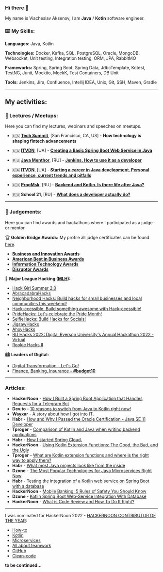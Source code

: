 

### Hi there 👋

My name is Viacheslav Aksenov, I am **Java** / **Kotin** software engineer. 
### ⌨️ My Skills:

**Languages:** Java, Kotlin

**Technologies:** Docker, Kafka, SQL, PostgreSQL, Oracle, MongoDB, Websocket, Unit testing, Integration testing, ORM, JPA, RabbitMQ

**Frameworks:** Spring, Spring Boot, Spring Data, JdbcTemplate, Kotest, TestNG, Junit, Mockito, MockK, Test Containers, DB Unit

**Tools:** Jenkins, Jira, Confluence, Intellij IDEA, Unix, Git, SSH, Maven, Gradle
___
## My activities:

### 🎤  Lectures / Meetups:

Here you can find my lectures, webinars and speeches on meetups.


- 🇺🇸 **[Tech Summit](https://techsummit.tech/)**, [San Francisco, CA, US]  - **How technology is shaping fintech advancements**

- 🇺🇦 **[ITVDN](https://itvdn.com/ua)**, [UA] - [**Creating a Basic Spring Boot Web Service in Java**](https://youtu.be/0QV9Wxz8_rM)

- 🇷🇺 **[Java Menthor](https://javalearn.online/)**, [RU]  - [**Jenkins. How to use it as a developer**](https://youtu.be/2OcLKESlB3A)

-   🇺🇦 **[ITVDN](https://itvdn.com/ua)**, [UA] - [**Starting a career in Java development. Personal experience, current trends and pitfalls**](https://youtu.be/tNLmXLYOh9o)

-   🇷🇺 **[ProgMsk](https://prog.msk.ru/)**, [RU] - [**Backend and Kotlin. Is there life after Java?**](https://prog.msk.ru/2022/07/07/is-there-life-after-java/)

 -  🇷🇺 **School 21**, [RU] - [**What does a developer actually do?**](https://youtu.be/sLKaD4_U_bg)

___

### 🥇  Judgements:

Here you can find awards and hackathons where I participated as a judge or mentor.


🏆 **Golden Bridge Awards:** 
My profile all judge certificates can be found [here](https://globeeawards.com/viacheslav-aksenov/). 

- [**Business and Innovation Awards**](https://globeeawards.com/golden-bridge-awards/)
- [**American Best in Business Awards**](https://globeeawards.com/american-business-awards/)
-  [**Information Technology Awards**](https://globeeawards.com/information-technology/)
-  [**Disruptor Awards**](https://globeeawards.com/disruptor/)


🦄  **Major League Hacking ([MLH](https://mlh.io/)):**
- [Hack Girl Summer 2.0](https://hackgirlsummertwo.devpost.com/)
- [AbracadabraHacks](https://abracadabrahacks.devpost.com/)
- [Neighborhood Hacks: Build hacks for small businesses and local communities this weekend!](https://neighborhoodhacks.devpost.com/)
- [Hack-ccessible: Build something awesome with Hack-ccessible!](https://hack-ccessible.devpost.com/)
- [PrideHacks: Let's celebrate the Pride Month!](https://pride-hacks.devpost.com/)
- [SelfieHacks: Build Hacks for Socials!](https://selfiehacks.devpost.com/)
- [JigsawHacks](https://jigsawhacks.devpost.com/)
-  [AhoyHacks](https://ahoyhacks.devpost.com/)
- [RU Hacks 2022: Digital Ryerson University's Annual Hackathon 2022 - Virtual](https://hackerverse.devpost.com/)
- [Rookie Hacks II](https://rookiehacksii.devpost.com/)

🏙 **Leaders of Digital:**

-    [Digital Transformation - Let's Go! ](https://leadersofdigital.ru/event/63009/case/818730)
- [Finance, Banking, Insurance - **#budget10**](https://leadersofdigital.ru/event/63007)
___

### Articles:

- **HackerNoon** - [How I Built a Spring Boot Application that Handles Requests for a Telegram Bot](https://hackernoon.com/how-i-built-a-spring-boot-application-that-handles-requests-for-a-telegram-bot)
- **Dev.to** - [10 reasons to switch from Java to Kotlin right now!](https://dev.to/vaksenov/10-reasons-to-switch-from-java-to-kotlin-right-now-3ihj)
- **Wayxar** - [A story about how I got into IT.](https://wall.wayxar.com/history/menya_to_i_delo_poseshchali_fantazii_o_rabote_v_google_krutym_dyadey_razrabotchikom)
- **Habr** - [How and Why I Passed the Oracle Certification - Java SE 11 Developer](https://habr.com/ru/post/576400/)
- **Tproger** - [Comparison of Kotlin and Java when writing backend applications](https://tproger.ru/articles/sravnenie-kotlin-i-java-pri-napisanija-backend-prilozhenij/)
- **Habr** - [How I started Spring Cloud.](https://habr.com/ru/post/649131/)
- **HackerNoon** - [Using Kotlin Extension Functions: The Good, the Bad, and the Ugly](https://hackernoon.com/using-kotlin-extension-functions-the-good-the-bad-and-the-ugly)
- **Tproger** - [What are Kotlin extension functions and where is the right way to apply them?](https://tproger.ru/articles/chto-takoe-funkcii-rasshirenija-kotlin-i-gde-ih-pravilno-primenjat/)
- **Habr** - [What most Java projects look like from the inside](https://habr.com/ru/post/659271/)
- **Dzone** - [The Most Popular Technologies for Java Microservices Right Now](https://dzone.com/articles/most-popular-technologies-for-java-microservices)
- **Habr** -  [Testing the integration of a Kotlin web service on Spring Boot with a database](https://habr.com/ru/post/667632/)
- **HackerNoon** - [Mobile Banking: 5 Rules of Safety You Should Know](https://hackernoon.com/mobile-banking-5-rules-of-safety-you-should-know)
- **Dzone** - [Kotlin Spring Boot Web-Service Integration With Database](https://dzone.com/articles/kotlin-spring-boot-web-service-integration-with-da)
- **HackerNoon** - [What is Code Review and How To Do It Right?](https://hackernoon.com/what-is-code-review-and-how-to-do-it-right)

___

I was nominated for HackerNoon 2022 - [HACKERNOON CONTRIBUTOR OF THE YEAR](https://www.noonies.tech/):

- [How-to](https://www.noonies.tech/2022/programming/2022-hackernoon-contributor-of-the-year-how-to)
- [Kotlin](https://www.noonies.tech/2022/programming/2022-hackernoon-contributor-of-the-year-kotlin)
- [Microservices](https://www.noonies.tech/2022/programming/2022-hackernoon-contributor-of-the-year-kotlin)
- [All about teamwork](https://www.noonies.tech/2022/internet-heroes/2022-all-about-teamwork)
- [GitHub](https://www.noonies.tech/2022/programming/2022-hackernoon-contributor-of-the-year-github)
- [Clean-code](HackerNoon%20Contributor%20of%20the%20Year-%20BLOCKCHAIN%20%7C%20Noonies%202022%20Tech%20Awards%20by%20HackerNoon)


**to be continued...**
